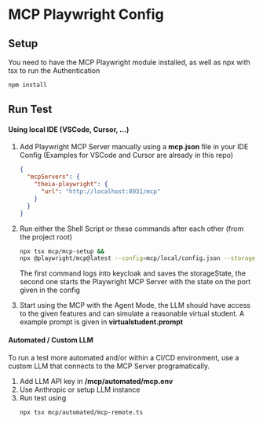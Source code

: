 # MCP Playwright Config

## Setup

You need to have the MCP Playwright module installed, as well as npx with tsx to run the Authentication

```bash
npm install
```

## Run Test

#### Using local IDE (VSCode, Cursor, ...)

1. Add Playwright MCP Server manually using a **mcp.json** file in your IDE Config (Examples for VSCode and Cursor are already in this repo)
   ```json
   {
     "mcpServers": {
       "theia-playwright": {
         "url": "http://localhost:8931/mcp"
       }
     }
   }
   ```
2. Run either the Shell Script or these commands after each other (from the project root)

   ```bash
   npx tsx mcp/mcp-setup &&
   npx @playwright/mcp@latest --config=mcp/local/config.json --storage-state .auth/mcp_auth.json
   ```

   The first command logs into keycloak and saves the storageState, the second one starts the Playwright MCP Server with the state on the port given in the config

3. Start using the MCP with the Agent Mode, the LLM should have access to the given features and can simulate a reasonable virtual student. A example prompt is given in **virtualstudent.prompt**

#### Automated / Custom LLM

To run a test more automated and/or within a CI/CD environment, use a custom LLM that connects to the MCP Server programatically.

1. Add LLM API key in **/mcp/automated/mcp.env**
2. Use Anthropic or setup LLM instance
3. Run test using
   ```bash
   npx tsx mcp/automated/mcp-remote.ts
   ```
